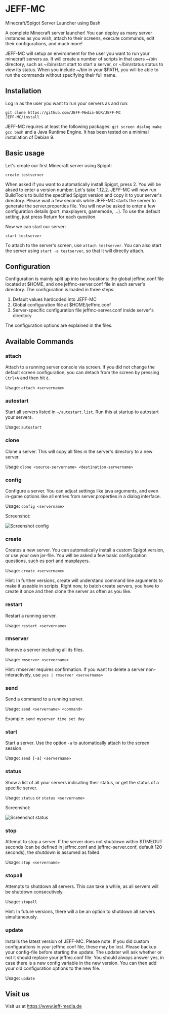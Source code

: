 # JEFF-MC
Minecraft/Spigot Server Launcher using Bash

A complete Minecraft server launcher! You can deploy as many server instances as you wish, attach to their screens, execute commands, edit their configurations, and much more!

JEFF-MC will setup an environment for the user you want to run your minecraft servers as. It will create a number of scripts in that users ~/bin directory, such as ~/bin/start start to start a server, or ~/bin/status status to view its status. When you include ~/bin in your $PATH, you will be able to run the commands without specifying their full name.

## Installation
Log in as the user you want to run your servers as and run:
```
git clone https://github.com/JEFF-Media-GbR/JEFF-MC
JEFF-MC/install
```
JEFF-MC requires at least the following packages: `git screen dialog make gcc bash` and a Java Runtime Engine. It has been tested on a minimal installation of Debian 9.

## Basic usage
Let's create our first Minecraft server using Spigot:
```
create testserver
```
When asked if you want to automatically install Spigot, press 2. You will be aksed to enter a version number. Let's take 1.12.2. JEFF-MC will now run BuildTools to build the specified Spigot version and copy it to your server's directory. Please wait a few seconds while JEFF-MC starts the server to generate the server.properties file.
You will now be asked to enter a few configuration details (port, maxplayers, gamemode, ...). To use the default setting, just press Return for each question.

Now we can start our server:
```
start testserver
```

To attach to the server's screen, use `attach testserver`. You can also start the server using `start -a testserver`, so that it will directly attach.

## Configuration
Configuration is mainly split up into two locations: the global jeffmc.conf file located at $HOME, and one jeffmc-server.conf file in each server's directory. The configuration is loaded in three steps:

1. Default values hardcoded into JEFF-MC
2. Global configuration file at $HOME/jeffmc.conf
3. Server-specific configuration file jeffmc-server.conf inside server's directory

The configuration options are explained in the files.

## Available Commands
### attach
Attach to a running server console via screen. If you did not change the default screen configuration, you can detach from the screen by pressing `Ctrl+A` and then hit `d`.

Usage: `attach <servername>`

### autostart
Start all servers listed in `~/autostart.list`. Run this at startup to autostart your servers.

Usage: `autostart`

### clone
Clone a server. This will copy all files in the server's directory to a new server.

Usage `clone <source-servername> <destination-servername>`

### config
Configure a server. You can adjust settings like java arguments, and even in-game options like all entries from server.properties in a dialog interface.

Usage: `config <servername>`

Screenshot:

![Screenshot config](https://static.jeff-media.de/i/config.png "Screenshot config")

### create
Creates a new server. You can automatically install a custom Spigot version, or use your own jar-file. You will be asked a few basic configuration questions, such es port and maxplayers.

Usage: `create <servername>`

Hint: In further versions, create will understand command line arguments to make it useable in scripts. Right now, to batch create servers, you have to create it once and then clone the server as often as you like.

### restart
Restart a running server.

Usage: `restart <servername>`

### rmserver
Remove a server including all its files.

Usage: `rmserver <servername>`

Hint: rmserver requires confirmation. If you want to delete a server non-interactively, use `yes | rmserver <servername>`

### send
Send a command to a running server.

Usage: `send <servername> <command>`

Example: `send myserver time set day`

### start
Start a server. Use the option `-a` to automatically attach to the screen session.

Usage: `send [-a] <servername>`

### status
Show a list of all your servers indicating their status, or get the status of a specific server.

Usage: `status` or `status <servername>`

Screenshot:

![Screenshot status](https://static.jeff-media.de/i/status.png "Screenshot status")

### stop
Attempt to stop a server. If the server does not shutdown within $TIMEOUT seconds (can be defined in jeffmc.conf and jeffmc-server.conf, default 120 seconds), the shutdown is assumed as failed.

Usage: `stop <servername>`

### stopall
Attempts to shutdown all servers. This can take a while, as all servers will be shutdown consecutively.

Usage: `stopall`

Hint: In future versions, there will a be an option to shutdown all servers simultaneously.

### update
Installs the latest version of JEFF-MC. Please note: If you did custom configurations in your jeffmc.conf file, these may be lost. Please backup your config-file before starting the update. The updater will ask whether or not it should replace your jeffmc.conf file. You should always answer yes, in case there is a new config variable in the new version. You can then add your old configuration options to the new file.

Usage: `update`

## Visit us
Visit us at https://www.jeff-media.de
